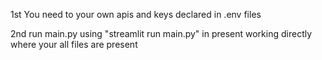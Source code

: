 1st You need to your own apis and keys declared in .env files

2nd run main.py using "streamlit run main.py" in present working directly where your all files are present 



